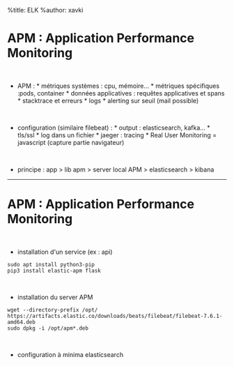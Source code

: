 %title: ELK
%author: xavki


# APM : Application Performance Monitoring


<br>


* APM :
		* métriques systèmes : cpu, mémoire...
		* métriques spécifiques :pods, container
		* données applicatives : requêtes applicatives et spans
		* stacktrace et erreurs
		* logs
		* alerting sur seuil (mail possible)

<br>


* configuration (similaire filebeat) :
		* output : elasticsearch, kafka...
		* tls/ssl
		* log dans un fichier
		* jaeger : tracing
		* Real User Monitoring = javascript (capture partie navigateur)

<br>


* principe :
		app > lib apm > server local APM > elasticsearch > kibana

-------------------------------------------------------------------------------------------------

# APM : Application Performance Monitoring



<br>


* installation d'un service (ex : api)

```
sudo apt install python3-pip
pip3 install elastic-apm flask
```


<br>


* installation du server APM

```
wget --directory-prefix /opt/ https://artifacts.elastic.co/downloads/beats/filebeat/filebeat-7.6.1-amd64.deb
sudo dpkg -i /opt/apm*.deb
```

<br>


* configuration à minima elasticsearch



